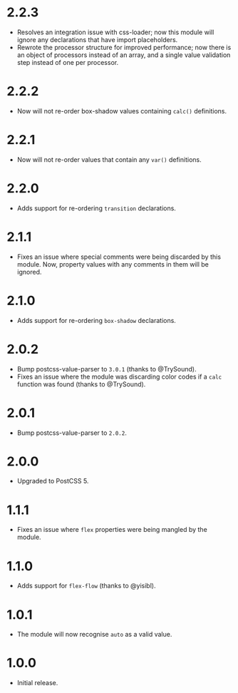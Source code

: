 <h1 id="2.2.3">2.2.3</h1>

<ul>
<li>Resolves an integration issue with css-loader; now this module will ignore
any declarations that have import placeholders.</li>
<li>Rewrote the processor structure for improved performance; now there is an
object of processors instead of an array, and a single value validation step
instead of one per processor.</li>
</ul>

<h1 id="2.2.2">2.2.2</h1>

<ul>
<li>Now will not re-order box-shadow values containing <code>calc()</code> definitions.</li>
</ul>

<h1 id="2.2.1">2.2.1</h1>

<ul>
<li>Now will not re-order values that contain any <code>var()</code> definitions.</li>
</ul>

<h1 id="2.2.0">2.2.0</h1>

<ul>
<li>Adds support for re-ordering <code>transition</code> declarations.</li>
</ul>

<h1 id="2.1.1">2.1.1</h1>

<ul>
<li>Fixes an issue where special comments were being discarded by this module.
Now, property values with any comments in them will be ignored.</li>
</ul>

<h1 id="2.1.0">2.1.0</h1>

<ul>
<li>Adds support for re-ordering <code>box-shadow</code> declarations.</li>
</ul>

<h1 id="2.0.2">2.0.2</h1>

<ul>
<li>Bump postcss-value-parser to <code>3.0.1</code> (thanks to @TrySound).</li>
<li>Fixes an issue where the module was discarding color codes if a <code>calc</code>
function was found (thanks to @TrySound).</li>
</ul>

<h1 id="2.0.1">2.0.1</h1>

<ul>
<li>Bump postcss-value-parser to <code>2.0.2</code>.</li>
</ul>

<h1 id="2.0.0">2.0.0</h1>

<ul>
<li>Upgraded to PostCSS 5.</li>
</ul>

<h1 id="1.1.1">1.1.1</h1>

<ul>
<li>Fixes an issue where <code>flex</code> properties were being mangled by the module.</li>
</ul>

<h1 id="1.1.0">1.1.0</h1>

<ul>
<li>Adds support for <code>flex-flow</code> (thanks to @yisibl).</li>
</ul>

<h1 id="1.0.1">1.0.1</h1>

<ul>
<li>The module will now recognise <code>auto</code> as a valid value.</li>
</ul>

<h1 id="1.0.0">1.0.0</h1>

<ul>
<li>Initial release.</li>
</ul>
